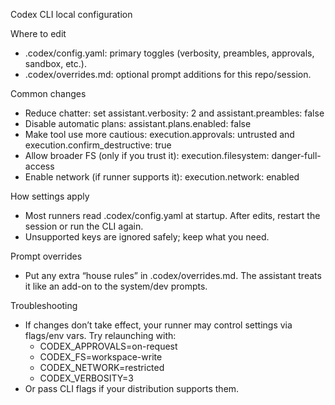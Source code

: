 Codex CLI local configuration

Where to edit
- .codex/config.yaml: primary toggles (verbosity, preambles, approvals, sandbox, etc.).
- .codex/overrides.md: optional prompt additions for this repo/session.

Common changes
- Reduce chatter: set assistant.verbosity: 2 and assistant.preambles: false
- Disable automatic plans: assistant.plans.enabled: false
- Make tool use more cautious: execution.approvals: untrusted and execution.confirm_destructive: true
- Allow broader FS (only if you trust it): execution.filesystem: danger-full-access
- Enable network (if runner supports it): execution.network: enabled

How settings apply
- Most runners read .codex/config.yaml at startup. After edits, restart the session or run the CLI again.
- Unsupported keys are ignored safely; keep what you need.

Prompt overrides
- Put any extra “house rules” in .codex/overrides.md. The assistant treats it like an add-on to the system/dev prompts.

Troubleshooting
- If changes don’t take effect, your runner may control settings via flags/env vars. Try relaunching with:
  - CODEX_APPROVALS=on-request
  - CODEX_FS=workspace-write
  - CODEX_NETWORK=restricted
  - CODEX_VERBOSITY=3
- Or pass CLI flags if your distribution supports them.

